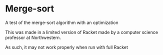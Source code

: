 # Merge-sort
 A test of the merge-sort algorithm with an optimization

This was made in a limited version of Racket made by a computer science professor at Northwestern.

As such, it may not work properly when run with full Racket
